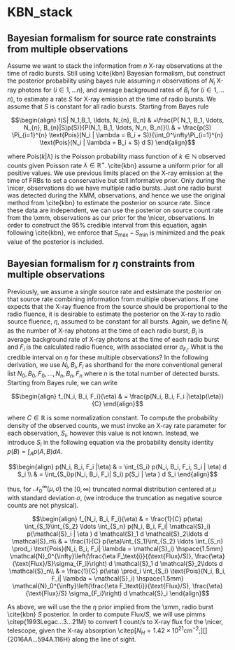 # KBN_stack

## Bayesian formalism for source rate constraints from multiple observations
Assume we want to stack the information from $n$ X-ray observations at the time of radio bursts. Still using \cite{kbn} Bayesian formalism, but construct the posterior probability using bayes rule assuming $n$ observations of $N_i$ X-ray photons for $(i \in 1, \ldots n)$, and average background rates of $B_i$ for $(i \in 1, \ldots n)$, to estimate a rate $S$ for X-ray emission at the time of radio bursts. We assume that $S$ is constant for all radio bursts. Starting from Bayes rule

```math
\begin{align}
 f(S| N_1,B_1, \ldots, N_{n}, B_n) &  =\frac{P( N_1, B_1, \ldots, N_{n}, B_{n}|S)p(S)}{P(N_1, B_1, \ldots, N_n, B_n)}\\
 & = \frac{p(S) \Pi_{i=1}^{n} \text{Pois}(N_i | \lambda = B_i + S)}{\int_0^\infty\Pi_{i=1}^{n} \text{Pois}(N_i | \lambda = B_i + S) d S}
\end{align}
```
where $\text{Pois}(k| \lambda)$ is the Poisson probability mass function of $k \in \mathbb{N}$ observed counts given Poisson rate $\lambda \in \mathbb{R}^+$. \cite{kbn} assume a uniform prior for all positive values. We use previous limits placed on the X-ray emission at the time of FRBs to set a conservative but still informative prior. Only during the \nicer\, observations do we have multiple radio bursts. Just one radio burst was detected during the XMM, observations, and hence we use the original method from \cite{kbn} to estimate the posterior on source rate. Since these data are independent, we can use the posterior on source count rate from the \xmm\, observations as our prior for the \nicer\, observations. In order to construct the 95\% credible interval from this equation, again following \cite{kbn}, we enforce that $S_{\text{max}}-S_{\text{min}}$ is minimized and the peak value of the posterior is included. 

## Bayesian formalism for $\eta$ constraints from multiple observations

Previously, we assume a single source rate and estsimate the posterior on that source rate combining information from multiple observations. If one expects that the X-ray fluence from the source should be proportional to the radio fluence, it is desirable to estimate the posterior on the X-ray to radio source fluence, $\eta$, assumed to be constant for all bursts. Again, we define $N_i$ as the number of X-ray photons at the time of each radio burst, $B_i$ is average background rate of X-ray photons at the time of each radio burst and $F_i$ is the calculated radio fluence, with associated error $\sigma_{F_i}$. What is the credible interval on $\eta$ for these multiple observations? In the following derivation, we use $N_i, B_i, F_i$ as shorthand for the more conventional general list $N_0, B_0, F_0, \ldots, N_n, B_n, F_n$ where $n$ is the total number of detected bursts. Starting from Bayes rule, we can write
```math
\begin{align}
    f_{N_i, B_i, F_i}(\eta) & = \frac{p(N_i, B_i,  F_i |\eta)p(\eta)}{C}
\end{align}
```
 where $C\in \mathbb{R}$ is some normalization constant. To compute the probability density of the observed counts, we must invoke an X-ray rate parameter for each observation, $S_i$, however this value is not known. Instead, we introduce $S_i$ in the following equation via the probability density identity $p(B) = \int_A p(A,B) d A$. 
 ```math
\begin{align}
    p(N_i, B_i, F_i |\eta) & = \int_{S_i} p(N_i, B_i, F_i, S_i | \eta) d S_i \\ 
    & = \int_{S_i}p(N_i, B_i, F_i| S_i) p(S_i | \eta )  d  S_i 
\end{align}
```
thus, for $\mathcal{N}_0^{\infty}(\mu, \sigma)$ the $[0,\infty)$ truncated normal distribution centered at $\mu$ with standard deviation $\sigma$, (we introduce the truncation as negative source counts are not physical). 
```math
\begin{align}
    f_{N_i, B_i, F_i}(\eta) & = \frac{1}{C} p(\eta) \int_{S_1}\int_{S_2} \ldots \int_{S_n} p(N_i, B_i,  F_i| \mathcal{S}_i) p(\mathcal{S}_i | \eta ) d \mathcal{S}_1 d \mathcal{S}_2\ldots d \mathcal{S}_n\\
    & = \frac{1}{C} p(\eta)\int_{S_1}\int_{S_2} \ldots \int_{S_n} \prod_i \text{Pois}(N_i, B_i, F_i| \lambda = \mathcal{S}_i) \hspace{1.5mm} \mathcal{N}_0^{\infty}\left(\frac{\eta F_\text{i}}{(\text{Flux}/S)},  \frac{\eta}{\text{Flux}/S}\sigma_{F_i}\right) d \mathcal{S}_1 d \mathcal{S}_2\ldots d \mathcal{S}_n\\
    & = \frac{1}{C} p(\eta) \prod_i \int_{S_i} \text{Pois}(N_i, B_i, F_i| \lambda = \mathcal{S}_i)  \hspace{1.5mm} \mathcal{N}_0^{\infty}\left(\frac{\eta F_\text{i}}{\text{Flux}/S}, \frac{\eta}{\text{Flux}/S} \sigma_{F_i}\right) d \mathcal{S}_i
\end{align}
```
As above, we will use the the $\eta$ prior implied from the \xmm\, radio burst \cite{kbn} $S$ posterior. In order to compute $\text{Flux}/S$, we will use pimms \citep{1993Legac...3...21M} to convert 1 count/s to X-ray flux for the \nicer\, telescope, given the X-ray absorption \citep[$N_H = 1.42\times 10^{21} \text{cm}^{-2}$;][]{2016AA...594A.116H} along the line of sight.
